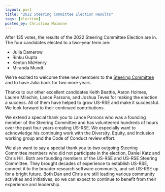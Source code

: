 ```yaml
---
layout: post
title: "2022 Steering Committee Election Results"
tags: [election]
posted_by: Christina Maimone
---
```


After 135 votes, the results of the 2022 Steering Committee Election are in.  The four candidates elected to a two-year term are:

* Julia Damerow
* Rinku Gupta
* Kenton McHenry
* Miranda Mundt

We're excited to welcome three new members to the [Steering Committee](/about/steering-committee/) and to have Julia back for two more years.

Thanks to our other excellent candidates Keith Beattie, Aaron Holmes, Lauren Milechin, Lance Parsons, and Joshua Teves for making the election a success.  All of them have helped to grow US-RSE and make it successful.  We look forward to their continued contributions.  

We extend a special thank you to Lance Parsons who was a founding member of the Steering Committee and has volunteered hundreds of hours over the past four years creating US-RSE.  We especially want to acknowledge his continuing work with the Diversity, Equity, and Inclusion working group and the Code of Conduct review effort.

We also want to say a special thank you to two outgoing Steering Committee members who did not participate in the election, Daniel Katz and Chris Hill.  Both are founding members of the US-RSE and US-RSE Steering Committee.  They brought decades of experience to establish US-RSE, connect it to the broader research software community, and set US-RSE up for a bright future.  Both Dan and Chris are still leading various community activities and initiatives, so we can expect to continue to benefit from their experience and leadership.  
